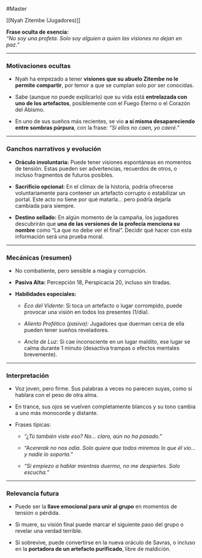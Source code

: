 #Master 

[[Nyah Zitembe (Jugadores)]]

**Frase oculta de esencia:**  
_“No soy una profeta. Solo soy alguien a quien las visiones no dejan en paz.”_

---

### Motivaciones ocultas

- Nyah ha empezado a tener **visiones que su abuelo Zitembe no le permite compartir**, por temor a que se cumplan solo por ser conocidas.
    
- Sabe (aunque no puede explicarlo) que su vida está **entrelazada con uno de los artefactos**, posiblemente con el Fuego Eterno o el Corazón del Abismo.
    
- En uno de sus sueños más recientes, se vio **a sí misma desapareciendo entre sombras púrpura**, con la frase: _“Si ellos no caen, yo caeré.”_
    

---

### Ganchos narrativos y evolución

- **Oráculo involuntaria:** Puede tener visiones espontáneas en momentos de tensión. Estas pueden ser advertencias, recuerdos de otros, o incluso fragmentos de futuros posibles.
    
- **Sacrificio opcional:** En el clímax de la historia, podría ofrecerse voluntariamente para contener un artefacto corrupto o estabilizar un portal. Este acto no tiene por qué matarla… pero podría dejarla cambiada para siempre.
    
- **Destino sellado:** En algún momento de la campaña, los jugadores descubrirán que **una de las versiones de la profecía menciona su nombre** como “La que no debe ver el final”. Decidir qué hacer con esta información será una prueba moral.
    

---

### Mecánicas (resumen)

- No combatiente, pero sensible a magia y corrupción.
    
- **Pasiva Alta:** Percepción 18, Perspicacia 20, incluso sin tiradas.
    
- **Habilidades especiales:**
    
    - _Eco del Vidente:_ Si toca un artefacto o lugar corrompido, puede provocar una visión en todos los presentes (1/día).
        
    - _Aliento Profético (pasiva):_ Jugadores que duerman cerca de ella pueden tener sueños reveladores.
        
    - _Ancla de Luz:_ Si cae inconsciente en un lugar maldito, ese lugar se calma durante 1 minuto (desactiva trampas o efectos mentales brevemente).
        

---

### Interpretación

- Voz joven, pero firme. Sus palabras a veces no parecen suyas, como si hablara con el peso de otra alma.
    
- En trance, sus ojos se vuelven completamente blancos y su tono cambia a uno más monocorde y distante.
    
- Frases típicas:
    
    - _“¿Tú también viste eso? No… claro, aún no ha pasado.”_
        
    - _“Acererak no nos odia. Solo quiere que todos miremos lo que él vio… y nadie lo soporta.”_
        
    - _“Si empiezo a hablar mientras duermo, no me despiertes. Solo escucha.”_
        

---

### Relevancia futura

- Puede ser la **llave emocional para unir al grupo** en momentos de tensión o pérdida.
    
- Si muere, su visión final puede marcar el siguiente paso del grupo o revelar una verdad terrible.
    
- Si sobrevive, puede convertirse en la nueva oráculo de Savras, o incluso en la **portadora de un artefacto purificado**, libre de maldición.